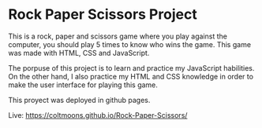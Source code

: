 # Rock Paper Scissors Project

This is a rock, paper and scissors game where you play against the computer, you should play 5 times to know who wins the game. This game was made with HTML, CSS and JavaScript.

The porpuse of this project is to learn and practice my JavaScript habilities. On the other hand, I also practice my HTML and CSS knowledge in order to make the user interface for playing this game.

This proyect was deployed in github pages.

Live: https://coltmoons.github.io/Rock-Paper-Scissors/